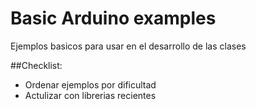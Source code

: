 # Basic Arduino examples

Ejemplos basicos para usar en el desarrollo de las clases


##Checklist:

* Ordenar ejemplos por dificultad
* Actulizar con librerias recientes
